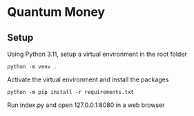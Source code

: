 # Quantum Money

## Setup

Using Python 3.11, setup a virtual environment in the root folder
```
python -m venv .
```

Activate the virtual environment and install the packages
```
python -m pip install -r requirements.txt
```

Run index.py and open 127.0.0.1:8080 in a web browser